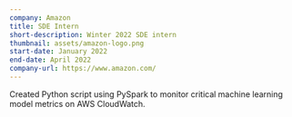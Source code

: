 ```yaml
---
company: Amazon
title: SDE Intern
short-description: Winter 2022 SDE intern
thumbnail: assets/amazon-logo.png
start-date: January 2022
end-date: April 2022
company-url: https://www.amazon.com/
---
```

Created Python script using PySpark to monitor critical machine learning model metrics on AWS CloudWatch.